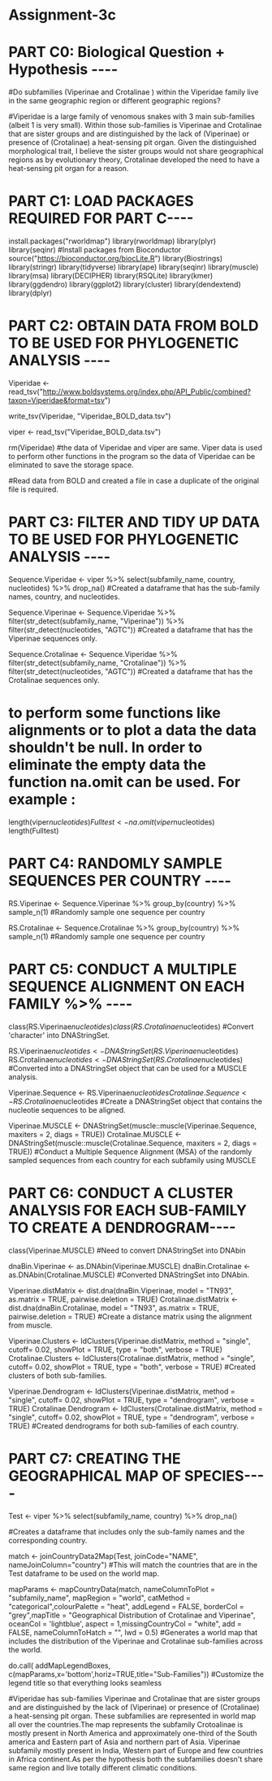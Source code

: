# Assignment-3c
# PART C0: Biological Question + Hypothesis ----

#Do subfamilies (Viperinae and Crotalinae ) within the Viperidae family live in the same geographic region or different geographic regions?

#Viperidae is a large family of venomous snakes with 3 main sub-families (albeit 1 is very small). Within those sub-families is Viperinae and Crotalinae that are sister groups and are distinguished by the lack of (Viperinae) or presence of (Crotalinae) a heat-sensing pit organ. Given the distinguished morphological trait, I believe the sister groups would not share geographical regions as by evolutionary theory, Crotalinae developed the need to have a heat-sensing pit organ for a reason.

# PART C1: LOAD PACKAGES REQUIRED FOR PART C----

install.packages("rworldmap")
library(rworldmap)
library(plyr)
library(seqinr)
#Install packages from Bioconductor
source("https://bioconductor.org/biocLite.R")
library(Biostrings)
library(stringr)
library(tidyverse)
library(ape)
library(seqinr)
library(muscle)
library(msa)
library(DECIPHER)
library(RSQLite)
library(kmer)
library(ggdendro)
library(ggplot2)
library(cluster)
library(dendextend)
library(dplyr)

# PART C2: OBTAIN DATA FROM BOLD TO BE USED FOR PHYLOGENETIC ANALYSIS ----

Viperidae <- read_tsv("http://www.boldsystems.org/index.php/API_Public/combined?taxon=Viperidae&format=tsv")

write_tsv(Viperidae, "Viperidae_BOLD_data.tsv")

viper <- read_tsv("Viperidae_BOLD_data.tsv")

rm(Viperidae)
#the data of Viperidae and viper are same. Viper data is used to perform other functions in the program so the data of Viperidae can be eliminated to save the storage space.


#Read data from BOLD and created a file in case a duplicate of the original file is required. 
# PART C3: FILTER AND TIDY UP DATA TO BE USED FOR PHYLOGENETIC ANALYSIS ----

Sequence.Viperidae <- viper %>%
  select(subfamily_name, country, nucleotides) %>%
  drop_na()
#Created a dataframe that has the sub-family names, country, and nucleotides.

Sequence.Viperinae <- Sequence.Viperidae %>%
  filter(str_detect(subfamily_name, "Viperinae")) %>%
  filter(str_detect(nucleotides, "AGTC"))
#Created a dataframe that has the Viperinae sequences only.

Sequence.Crotalinae <- Sequence.Viperidae %>%
  filter(str_detect(subfamily_name, "Crotalinae")) %>%
  filter(str_detect(nucleotides, "AGTC"))
#Created a dataframe that has the Crotalinae sequences only.

# to perform some functions like alignments or to plot a data the data shouldn't be null. In order to eliminate the empty data the function na.omit can be used. For example :
length(viper$nucleotides)
Fulltest <- na.omit(viper$nucleotides)
length(Fulltest)



# PART C4: RANDOMLY SAMPLE SEQUENCES PER COUNTRY ----

RS.Viperinae <- Sequence.Viperinae %>%
  group_by(country) %>%
  sample_n(1)
#Randomly sample one sequence per country 

RS.Crotalinae <- Sequence.Crotalinae %>%
  group_by(country) %>%
  sample_n(1)
#Randomly sample one sequence per country 

# PART C5: CONDUCT A MULTIPLE SEQUENCE ALIGNMENT ON EACH FAMILY %>% ----

class(RS.Viperinae$nucleotides)
class(RS.Crotalinae$nucleotides)
#Convert 'character' into DNAStringSet.

RS.Viperinae$nucleotides <- DNAStringSet(RS.Viperinae$nucleotides)
RS.Crotalinae$nucleotides <- DNAStringSet(RS.Crotalinae$nucleotides)
#Converted into a DNAStringSet object that can be used for a MUSCLE analysis.

Viperinae.Sequence <- RS.Viperinae$nucleotides
Crotalinae.Sequence <- RS.Crotalinae$nucleotides
#Create a DNAStringSet object that contains the nucleotie sequences to be aligned.

Viperinae.MUSCLE <- DNAStringSet(muscle::muscle(Viperinae.Sequence, maxiters = 2, diags = TRUE))
Crotalinae.MUSCLE <- DNAStringSet(muscle::muscle(Crotalinae.Sequence, maxiters = 2, diags = TRUE))
#Conduct a Multiple Sequence Alignment (MSA) of the randomly sampled sequences from each country for each subfamily using MUSCLE

# PART C6: CONDUCT A CLUSTER ANALYSIS FOR EACH SUB-FAMILY TO CREATE A DENDROGRAM----

class(Viperinae.MUSCLE)
#Need to convert DNAStringSet into DNAbin

dnaBin.Viperinae <- as.DNAbin(Viperinae.MUSCLE)
dnaBin.Crotalinae <- as.DNAbin(Crotalinae.MUSCLE)
#Converted DNAStringSet into DNAbin.

Viperinae.distMatrix <- dist.dna(dnaBin.Viperinae, model = "TN93", as.matrix = TRUE, 
                                 pairwise.deletion = TRUE)
Crotalinae.distMatrix <- dist.dna(dnaBin.Crotalinae, model = "TN93", as.matrix = TRUE, 
                                  pairwise.deletion = TRUE)
#Create a distance matrix using the alignment from muscle.

Viperinae.Clusters <- IdClusters(Viperinae.distMatrix,
                                 method = "single",
                                 cutoff= 0.02,
                                 showPlot = TRUE,
                                 type = "both",
                                 verbose = TRUE)
Crotalinae.Clusters <- IdClusters(Crotalinae.distMatrix,
                                  method = "single",
                                  cutoff= 0.02,
                                  showPlot = TRUE,
                                  type = "both",
                                  verbose = TRUE)
#Created clusters of both sub-families.

Viperinae.Dendrogram <- IdClusters(Viperinae.distMatrix,
                                   method = "single",
                                   cutoff= 0.02,
                                   showPlot = TRUE,
                                   type = "dendrogram",
                                   verbose = TRUE)
Crotalinae.Dendrogram <- IdClusters(Crotalinae.distMatrix,
                                    method = "single",
                                    cutoff= 0.02,
                                    showPlot = TRUE,
                                    type = "dendrogram",
                                    verbose = TRUE)
#Created dendrograms for both sub-families of each country. 

# PART C7: CREATING THE GEOGRAPHICAL MAP OF SPECIES----

Test <- viper %>%
  select(subfamily_name, country) %>%
  drop_na()


#Creates a dataframe that includes only the sub-family names and the corresponding country.

match <- joinCountryData2Map(Test, joinCode="NAME", nameJoinColumn="country")
#This will match the countries that are in the Test dataframe to be used on the world map.

mapParams <- mapCountryData(match, nameColumnToPlot = "subfamily_name", mapRegion = "world", catMethod = "categorical",colourPalette = "heat", addLegend = FALSE, borderCol = "grey",mapTitle = "Geographical Distribution of Crotalinae and Viperinae", oceanCol = 'lightblue', aspect = 1,missingCountryCol = "white", add = FALSE, nameColumnToHatch = "", lwd = 0.5)
#Generates a world map that includes the distribution of the Viperinae and Crotalinae sub-families across the world. 

do.call( addMapLegendBoxes, c(mapParams,x='bottom',horiz=TRUE,title="Sub-Families"))
#Customize the legend title so that everything looks seamless

#Viperidae has sub-families Viperinae and Crotalinae that are sister groups and are distinguished by the lack of (Viperinae) or presence of (Crotalinae) a heat-sensing pit organ. These subfamilies are represented in world map all over the countries.The map represents the subfamily Crotoalinae is mostly present in North America and approximately one-third of the South america and Eastern part of Asia and northern part of Asia. Viperinae subfamily mostly present in India, Western part of Europe and few countries in Africa continent.As per the hypothesis both the subfamilies doesn't share same region and live totally different climatic conditions.
